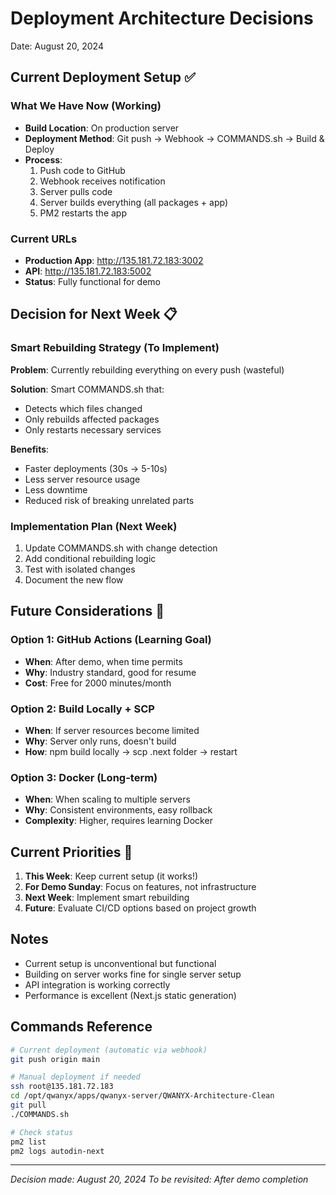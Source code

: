 # Deployment Architecture Decisions
Date: August 20, 2024

## Current Deployment Setup ✅

### What We Have Now (Working)
- **Build Location**: On production server
- **Deployment Method**: Git push → Webhook → COMMANDS.sh → Build & Deploy
- **Process**: 
  1. Push code to GitHub
  2. Webhook receives notification
  3. Server pulls code
  4. Server builds everything (all packages + app)
  5. PM2 restarts the app

### Current URLs
- **Production App**: http://135.181.72.183:3002
- **API**: http://135.181.72.183:5002
- **Status**: Fully functional for demo

## Decision for Next Week 📋

### Smart Rebuilding Strategy (To Implement)
**Problem**: Currently rebuilding everything on every push (wasteful)

**Solution**: Smart COMMANDS.sh that:
- Detects which files changed
- Only rebuilds affected packages
- Only restarts necessary services

**Benefits**:
- Faster deployments (30s → 5-10s)
- Less server resource usage
- Less downtime
- Reduced risk of breaking unrelated parts

### Implementation Plan (Next Week)
1. Update COMMANDS.sh with change detection
2. Add conditional rebuilding logic
3. Test with isolated changes
4. Document the new flow

## Future Considerations 🚀

### Option 1: GitHub Actions (Learning Goal)
- **When**: After demo, when time permits
- **Why**: Industry standard, good for resume
- **Cost**: Free for 2000 minutes/month

### Option 2: Build Locally + SCP
- **When**: If server resources become limited
- **Why**: Server only runs, doesn't build
- **How**: npm build locally → scp .next folder → restart

### Option 3: Docker (Long-term)
- **When**: When scaling to multiple servers
- **Why**: Consistent environments, easy rollback
- **Complexity**: Higher, requires learning Docker

## Current Priorities 🎯

1. **This Week**: Keep current setup (it works!)
2. **For Demo Sunday**: Focus on features, not infrastructure
3. **Next Week**: Implement smart rebuilding
4. **Future**: Evaluate CI/CD options based on project growth

## Notes
- Current setup is unconventional but functional
- Building on server works fine for single server setup
- API integration is working correctly
- Performance is excellent (Next.js static generation)

## Commands Reference
```bash
# Current deployment (automatic via webhook)
git push origin main

# Manual deployment if needed
ssh root@135.181.72.183
cd /opt/qwanyx/apps/qwanyx-server/QWANYX-Architecture-Clean
git pull
./COMMANDS.sh

# Check status
pm2 list
pm2 logs autodin-next
```

---
*Decision made: August 20, 2024*
*To be revisited: After demo completion*